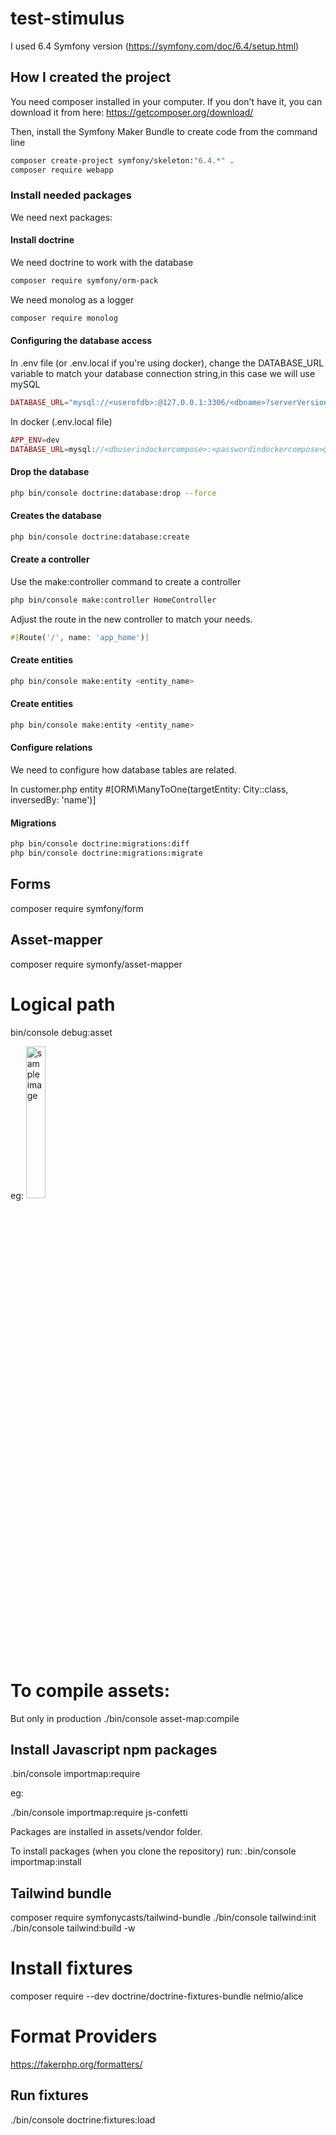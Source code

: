 # test-stimulus

I used 6.4 Symfony version (https://symfony.com/doc/6.4/setup.html)

## How I created the project

You need composer installed in your computer. If you don't have it, you can download it from here: https://getcomposer.org/download/

Then, install the Symfony Maker Bundle to create code from the command line

```bash
composer create-project symfony/skeleton:"6.4.*" .
composer require webapp
```

### Install needed packages

We need next packages:

#### Install doctrine

We need doctrine to work with the database

```bash
composer require symfony/orm-pack
```

We need monolog as a logger

```bash
composer require monolog
```

#### Configuring the database access

In .env file (or .env.local if you're using docker), change the DATABASE_URL variable to match your database connection string,in this case we will use mySQL

```php
DATABASE_URL="mysql://<userofdb>:@127.0.0.1:3306/<dbname>?serverVersion=8.0.32&charset=utf8mb4"
```

In docker (.env.local file)

```php
APP_ENV=dev
DATABASE_URL=mysql://<dbuserindockercompose>:<passwordindockercompose>@db:3306/<dbname>
```

#### Drop the database

```bash
php bin/console doctrine:database:drop --force
```

#### Creates the database

```bash
php bin/console doctrine:database:create
```

#### Create a controller

Use the make:controller command to create a controller

```bash
php bin/console make:controller HomeController
```

Adjust the route in the new controller to match your needs.

```php
#[Route('/', name: 'app_home')]
```

#### Create entities

```bash
php bin/console make:entity <entity_name>
```

#### Create entities

```bash
php bin/console make:entity <entity_name>
```

#### Configure relations

We need to configure how database tables are related.

In customer.php entity #[ORM\ManyToOne(targetEntity: City::class, inversedBy: 'name')]

#### Migrations

```bash
php bin/console doctrine:migrations:diff
php bin/console doctrine:migrations:migrate
```

## Forms

composer require symfony/form

## Asset-mapper

composer require symonfy/asset-mapper

# Logical path

bin/console debug:asset

eg:
<img src="{{ asset('images/sample.jpg') }} " alt="sample image" width="25%" height="25%">

# To compile assets:

But only in production
./bin/console asset-map:compile

## Install Javascript npm packages

.bin/console importmap:require <package-name>

eg:

./bin/console importmap:require js-confetti

Packages are installed in assets/vendor folder.

To install packages (when you clone the repository) run:
.bin/console importmap:install

## Tailwind bundle

composer require symfonycasts/tailwind-bundle
./bin/console tailwind:init
./bin/console tailwind:build -w

# Install fixtures

composer require --dev doctrine/doctrine-fixtures-bundle nelmio/alice

# Format Providers

https://fakerphp.org/formatters/

## Run fixtures

./bin/console doctrine:fixtures:load
